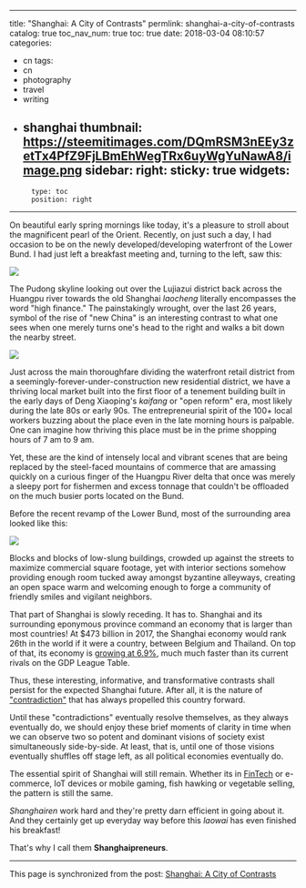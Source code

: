 
---
title: "Shanghai: A City of Contrasts"
permlink: shanghai-a-city-of-contrasts
catalog: true
toc_nav_num: true
toc: true
date: 2018-03-04 08:10:57
categories:
- cn
tags:
- cn
- photography
- travel
- writing
- shanghai
thumbnail: https://steemitimages.com/DQmRSM3nEEy3zetTx4PfZ9FjLBmEhWegTRx6uyWgYuNawA8/image.png
sidebar:
    right:
        sticky: true
widgets:
    -
        type: toc
        position: right
---


On beautiful early spring mornings like today, it's a pleasure to stroll about the magnificent pearl of the Orient. Recently, on just such a day, I had occasion to be on the newly developed/developing waterfront of the Lower Bund. I had just left a breakfast meeting and, turning to the left, saw this:

![](https://steemitimages.com/DQmRSM3nEEy3zetTx4PfZ9FjLBmEhWegTRx6uyWgYuNawA8/image.png)

The Pudong skyline looking out over the Lujiazui district back across the Huangpu river towards the old Shanghai *laocheng* literally encompasses the word "high finance." The painstakingly wrought, over the last 26 years, symbol of the rise of "new China" is an interesting contrast to what one sees when one merely turns one's head to the right and walks a bit down the nearby street.

![](https://steemitimages.com/DQmTkhUJj1zUoebFVvFvPNXjj1Zqwu4sYoNuq5Lno19dhr2/image.png)

Just across the main thoroughfare dividing the waterfront retail district from a seemingly-forever-under-construction new residential district, we have a thriving local market built into the first floor of a tenement building built in the early days of Deng Xiaoping's *kaifang* or "open reform" era, most likely during the late 80s or early 90s. The entrepreneurial spirit of the 100+ local workers buzzing about the place even in the late morning hours is palpable. One can imagine how thriving this place must be in the prime shopping hours of 7 am to 9 am.

Yet, these are the kind of intensely local and vibrant scenes that are being replaced by the steel-faced mountains of commerce that are amassing quickly on a curious finger of the Huangpu River delta that once was merely a sleepy port for fishermen and excess tonnage that couldn't be offloaded on the much busier ports located on the Bund.

Before the recent revamp of the Lower Bund, most of the surrounding area looked like this:

![](https://steemitimages.com/DQmYf7hYH36v2K2L5tgn4k9KkDPCPBNuun2HGsDtMepAMYq/image.png)

Blocks and blocks of low-slung buildings, crowded up against the streets to maximize commercial square footage, yet with interior sections somehow providing enough room tucked away amongst byzantine alleyways, creating an open space warm and welcoming enough to forge a community of friendly smiles and vigilant neighbors.

That part of Shanghai is slowly receding. It has to. Shanghai and its surrounding eponymous province command an economy that is larger than most countries! At $473 billion in 2017, the Shanghai economy would rank 26th in the world if it were a country, between Belgium and Thailand. On top of that, its economy is [growing at 6.9%](http://www.chinadaily.com.cn/a/201801/20/WS5a629e9ba3106e7dcc135729.html), much much faster than its current rivals on the GDP League Table.

Thus, these interesting, informative, and transformative contrasts shall persist for the expected Shanghai future. After all, it is the nature of ["contradiction"](https://www.marxists.org/reference/archive/mao/selected-works/volume-1/mswv1_17.htm) that has always propelled this country forward.

Until these "contradictions" eventually resolve themselves, as they always eventually do, we should enjoy these brief moments of clarity in time when we can observe two so potent and dominant visions of society exist simultaneously side-by-side. At least, that is, until one of those visions eventually shuffles off stage left, as all political economies eventually do.

The essential spirit of Shanghai will still remain. Whether its in [FinTech](http://www.fintechconnector.com) or e-commerce, IoT devices or mobile gaming, fish hawking or vegetable selling,  the pattern is still the same.

*Shanghairen* work hard and they're pretty darn efficient in going about it. And they certainly get up everyday way before this *laowai* has even finished his breakfast!

That's why I call them **Shanghaipreneurs**.

- - -

This page is synchronized from the post: [Shanghai: A City of Contrasts](https://steemit.com/@shanghaipreneur/shanghai-a-city-of-contrasts)
